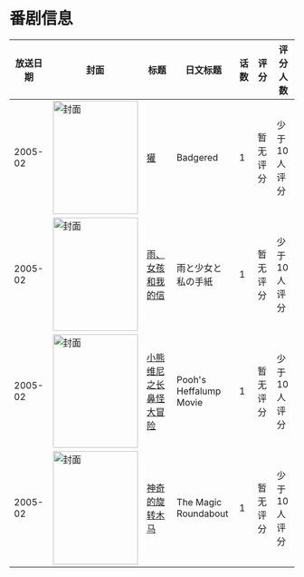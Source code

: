 # 番剧信息

|放送日期|封面|标题|日文标题|话数|评分|评分人数|
|---|---|---|---|---|---|---|
|2005-02|<img src="//lain.bgm.tv/pic/cover/c/87/78/136944_VrZTp.jpg" alt="封面" style="width:150px;height:200px;object-fit:cover;">|[獾](https://bangumi.tv/subject/136944)|Badgered|1|暂无评分|少于10人评分|
|2005-02|<img src="//lain.bgm.tv/pic/cover/c/87/d9/112491_hE8d7.jpg" alt="封面" style="width:150px;height:200px;object-fit:cover;">|[雨、女孩和我的信](https://bangumi.tv/subject/112491)|雨と少女と私の手紙|1|暂无评分|少于10人评分|
|2005-02|<img src="/img/no_icon_subject.png" alt="封面" style="width:150px;height:200px;object-fit:cover;">|[小熊维尼之长鼻怪大冒险](https://bangumi.tv/subject/113014)|Pooh's Heffalump Movie|1|暂无评分|少于10人评分|
|2005-02|<img src="//lain.bgm.tv/pic/cover/c/b2/e7/130955_lJJeG.jpg" alt="封面" style="width:150px;height:200px;object-fit:cover;">|[神奇的旋转木马](https://bangumi.tv/subject/130955)|The Magic Roundabout|1|暂无评分|少于10人评分|
